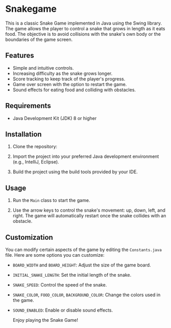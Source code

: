 # Snakegame
This is a classic Snake Game implemented in Java using the Swing library. The game allows the player to control a snake that grows in length as it eats food. The objective is to avoid collisions with the snake's own body or the boundaries of the game screen.


## Features

- Simple and intuitive controls.
- Increasing difficulty as the snake grows longer.
- Score tracking to keep track of the player's progress.
- Game over screen with the option to restart the game.
- Sound effects for eating food and colliding with obstacles.

## Requirements

- Java Development Kit (JDK) 8 or higher

## Installation

1. Clone the repository:

2. Import the project into your preferred Java development environment (e.g., IntelliJ, Eclipse).

3. Build the project using the build tools provided by your IDE.

## Usage

1. Run the `Main` class to start the game.

2. Use the arrow keys to control the snake's movement: up, down, left, and right. The game will automatically restart once the snake collides with an obstacle.

## Customization

You can modify certain aspects of the game by editing the `Constants.java` file. Here are some options you can customize:

- `BOARD_WIDTH` and `BOARD_HEIGHT`: Adjust the size of the game board.
- `INITIAL_SNAKE_LENGTH`: Set the initial length of the snake.
- `SNAKE_SPEED`: Control the speed of the snake.
- `SNAKE_COLOR`, `FOOD_COLOR`, `BACKGROUND_COLOR`: Change the colors used in the game.
- `SOUND_ENABLED`: Enable or disable sound effects.

     Enjoy playing the Snake Game!
